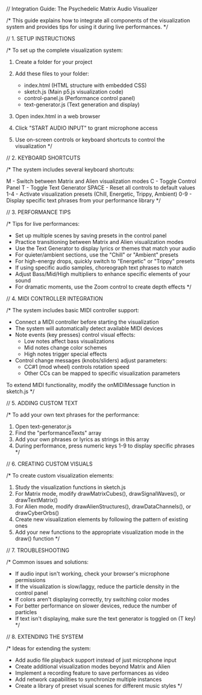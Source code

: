 // Integration Guide: The Psychedelic Matrix Audio Visualizer

/*
This guide explains how to integrate all components of the visualization system
and provides tips for using it during live performances.
*/

// 1. SETUP INSTRUCTIONS

/*
To set up the complete visualization system:

1. Create a folder for your project
2. Add these files to your folder:
   - index.html (HTML structure with embedded CSS)
   - sketch.js (Main p5.js visualization code)
   - control-panel.js (Performance control panel)
   - text-generator.js (Text generation and display)

3. Open index.html in a web browser
4. Click "START AUDIO INPUT" to grant microphone access
5. Use on-screen controls or keyboard shortcuts to control the visualization
*/

// 2. KEYBOARD SHORTCUTS

/*
The system includes several keyboard shortcuts:

M - Switch between Matrix and Alien visualization modes
C - Toggle Control Panel
T - Toggle Text Generator
SPACE - Reset all controls to default values
1-4 - Activate visualization presets (Chill, Energetic, Trippy, Ambient)
0-9 - Display specific text phrases from your performance library
*/

// 3. PERFORMANCE TIPS

/*
Tips for live performances:

- Set up multiple scenes by saving presets in the control panel
- Practice transitioning between Matrix and Alien visualization modes
- Use the Text Generator to display lyrics or themes that match your audio
- For quieter/ambient sections, use the "Chill" or "Ambient" presets
- For high-energy drops, quickly switch to "Energetic" or "Trippy" presets
- If using specific audio samples, choreograph text phrases to match
- Adjust Bass/Mid/High multipliers to enhance specific elements of your sound
- For dramatic moments, use the Zoom control to create depth effects
*/

// 4. MIDI CONTROLLER INTEGRATION

/*
The system includes basic MIDI controller support:

- Connect a MIDI controller before starting the visualization
- The system will automatically detect available MIDI devices
- Note events (key presses) control visual effects:
  * Low notes affect bass visualizations
  * Mid notes change color schemes
  * High notes trigger special effects
- Control change messages (knobs/sliders) adjust parameters:
  * CC#1 (mod wheel) controls rotation speed
  * Other CCs can be mapped to specific visualization parameters
  
To extend MIDI functionality, modify the onMIDIMessage function in sketch.js
*/

// 5. ADDING CUSTOM TEXT

/*
To add your own text phrases for the performance:

1. Open text-generator.js
2. Find the "performanceTexts" array
3. Add your own phrases or lyrics as strings in this array
4. During performance, press numeric keys 1-9 to display specific phrases
*/

// 6. CREATING CUSTOM VISUALS

/*
To create custom visualization elements:

1. Study the visualization functions in sketch.js
2. For Matrix mode, modify drawMatrixCubes(), drawSignalWaves(), or drawTextMatrix()
3. For Alien mode, modify drawAlienStructures(), drawDataChannels(), or drawCyberOrbs()
4. Create new visualization elements by following the pattern of existing ones
5. Add your new functions to the appropriate visualization mode in the draw() function
*/

// 7. TROUBLESHOOTING

/*
Common issues and solutions:

- If audio input isn't working, check your browser's microphone permissions
- If the visualization is slow/laggy, reduce the particle density in the control panel
- If colors aren't displaying correctly, try switching color modes
- For better performance on slower devices, reduce the number of particles
- If text isn't displaying, make sure the text generator is toggled on (T key)
*/

// 8. EXTENDING THE SYSTEM

/*
Ideas for extending the system:

- Add audio file playback support instead of just microphone input
- Create additional visualization modes beyond Matrix and Alien
- Implement a recording feature to save performances as video
- Add network capabilities to synchronize multiple instances
- Create a library of preset visual scenes for different music styles
*/